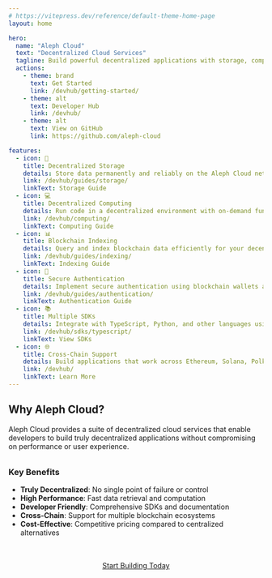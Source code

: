 ```yaml
---
# https://vitepress.dev/reference/default-theme-home-page
layout: home

hero:
  name: "Aleph Cloud"
  text: "Decentralized Cloud Services"
  tagline: Build powerful decentralized applications with storage, computing, and indexing services
  actions:
    - theme: brand
      text: Get Started
      link: /devhub/getting-started/
    - theme: alt
      text: Developer Hub
      link: /devhub/
    - theme: alt
      text: View on GitHub
      link: https://github.com/aleph-cloud

features:
  - icon: 💾
    title: Decentralized Storage
    details: Store data permanently and reliably on the Aleph Cloud network with IPFS integration and encryption capabilities.
    link: /devhub/guides/storage/
    linkText: Storage Guide
  - icon: 💻
    title: Decentralized Computing
    details: Run code in a decentralized environment with on-demand functions and persistent virtual machines.
    link: /devhub/computing/
    linkText: Computing Guide
  - icon: 📊
    title: Blockchain Indexing
    details: Query and index blockchain data efficiently for your decentralized applications.
    link: /devhub/guides/indexing/
    linkText: Indexing Guide
  - icon: 🔐
    title: Secure Authentication
    details: Implement secure authentication using blockchain wallets across multiple chains.
    link: /devhub/guides/authentication/
    linkText: Authentication Guide
  - icon: 📚
    title: Multiple SDKs
    details: Integrate with TypeScript, Python, and other languages using our comprehensive SDKs.
    link: /devhub/sdks/typescript/
    linkText: View SDKs
  - icon: 🌐
    title: Cross-Chain Support
    details: Build applications that work across Ethereum, Solana, Polkadot, and other blockchain ecosystems.
    link: /devhub/
    linkText: Learn More
---
```


## Why Aleph Cloud?

Aleph Cloud provides a suite of decentralized cloud services that enable developers to build truly decentralized applications without compromising on performance or user experience.

<div class="vp-doc" style="margin-top: 2rem;">

### Key Benefits

- **Truly Decentralized**: No single point of failure or control
- **High Performance**: Fast data retrieval and computation
- **Developer Friendly**: Comprehensive SDKs and documentation
- **Cross-Chain**: Support for multiple blockchain ecosystems
- **Cost-Effective**: Competitive pricing compared to centralized alternatives

</div>

<div style="margin-top: 3rem; text-align: center;">
  <a href="/devhub/getting-started/" class="vp-button medium brand">Start Building Today</a>
</div>

